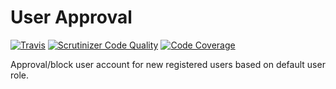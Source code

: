 User Approval
======================

[![Travis](https://travis-ci.org/rahulsprajapati/user-approval.svg?branch=master)](https://travis-ci.org/rahulsprajapati/user-approval/) [![Scrutinizer Code Quality](https://scrutinizer-ci.com/g/rahulsprajapati/user-approval/badges/quality-score.png?b=master)](https://scrutinizer-ci.com/g/rahulsprajapati/user-approval/?branch=master) [![Code Coverage](https://scrutinizer-ci.com/g/rahulsprajapati/user-approval/badges/coverage.png?b=master)](https://scrutinizer-ci.com/g/rahulsprajapati/user-approval/?branch=master)

Approval/block user account for new registered users based on default user role.
